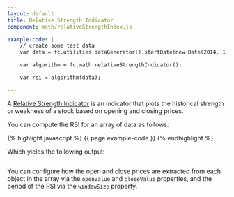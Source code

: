 ```yaml
---
layout: default
title: Relative Strength Indicator
component: math/relativeStrengthIndex.js

example-code: |
    // create some test data
    var data = fc.utilities.dataGenerator().startDate(new Date(2014, 1, 1))(30);

    var algorithm = fc.math.relativeStrengthIndicator();

    var rsi = algorithm(data);

---
```


A [Relative Strength Indicator](http://en.wikipedia.org/wiki/Relative_strength_index) is an indicator that plots the historical strength or weakness of a stock based on opening and closing prices. 

You can compute the RSI for an array of data as follows:

{% highlight javascript %}
{{ page.example-code }}
{% endhighlight %}

Which yields the following output:

<pre id="math_rsi"></pre>
<script type="text/javascript">
(function() {
    {{ page.example-code }}
    d3.select("#math_rsi").html(JSON.stringify(rsi));
}());
</script>

You can configure how the open and close prices are extracted from each object in the array via the `openValue` and `closeValue` properties, and the period of the RSI via the `windowSize` property.

